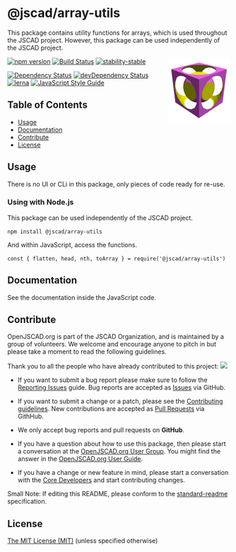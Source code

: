 # @jscad/array-utils

This package contains utility functions for arrays, which is used throughout the JSCAD project.
However, this package can be used independently of the JSCAD project.

<img src="https://github.com/jscad/OpenJSCAD.org/raw/master/docs/logo.png" width="140" align="right" alt="OpenJSCAD">

[![npm version](https://badge.fury.io/js/%40jscad%2Farray-utils.svg)](https://badge.fury.io/js/%40jscad%2Farray-utils)
[![Build Status](https://travis-ci.org/jscad/OpenJSCAD.org.svg?branch=master)](https://travis-ci.org/jscad/OpenJSCAD.org)
[![stability-stable](https://img.shields.io/badge/stability-stable-green.svg)](https://github.com/emersion/stability-badges#stable)

[![Dependency Status](https://david-dm.org/jscad/OpenJSCAD.org.svg)](https://david-dm.org/jscad/OpenJSCAD.org)
[![devDependency Status](https://david-dm.org/jscad/OpenJSCAD.org/dev-status.svg)](https://david-dm.org/jscad/OpenJSCAD.org#info=devDependencies)
[![lerna](https://img.shields.io/badge/maintained%20with-lerna-cc00ff.svg)](https://lernajs.io/)
[![JavaScript Style Guide](https://img.shields.io/badge/code_style-standard-brightgreen.svg)](https://standardjs.com)

## Table of Contents

- [Usage](#usage)
- [Documentation](#documentation)
- [Contribute](#contribute)
- [License](#license)

## Usage

There is no UI or CLi in this package, only pieces of code ready for re-use.

### Using with Node.js

This package can be used independently of the JSCAD project.

```
npm install @jscad/array-utils
```

And within JavaScript, access the functions.

```
const { flatten, head, nth, toArray } = require('@jscad/array-utils')
```

## Documentation

See the documentation inside the JavaScript code.

## Contribute

OpenJSCAD.org is part of the JSCAD Organization, and is maintained by a group of volunteers. We welcome and encourage anyone to pitch in but please take a moment to read the following guidelines.

Thank you to all the people who have already contributed to this project:
<a href="graphs/contributors"><img src="https://opencollective.com/openjscad/contributors.svg?width=890" /></a>

* If you want to submit a bug report please make sure to follow the [Reporting Issues](https://github.com/jscad/OpenJSCAD.org/wiki/Reporting-Issues) guide. Bug reports are accepted as [Issues](https://github.com/jscad/OpenJSCAD.org/issues/) via GitHub.

* If you want to submit a change or a patch, please see the [Contributing guidelines](../../../CONTRIBUTING.md). New contributions are accepted as [Pull Requests](https://github.com/jscad/OpenJSCAD.org/pulls/) via GithHub.

* We only accept bug reports and pull requests on **GitHub**.

* If you have a question about how to use this package, then please start a conversation at the [OpenJSCAD.org User Group](https://jscad.xyz/forum). You might find the answer in the [OpenJSCAD.org User Guide](https://www.jscad.xyz/dokuwiki/doku.php).

* If you have a change or new feature in mind, please start a conversation with the [Core Developers](https://jscad.xyz/forum) and start contributing changes.

Small Note: If editing this README, please conform to the [standard-readme](https://github.com/RichardLitt/standard-readme) specification.

## License

[The MIT License (MIT)](../../../LICENSE)
(unless specified otherwise)
